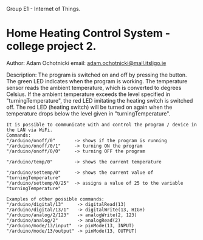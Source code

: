 Group E1 - Internet of Things.

# Home Heating Control System - college project 2.
 
 Author: Adam Ochotnicki
 email: adam.ochotnicki@mail.itsligo.ie

 Description:
    The program is switched on and off by pressing the button.
    The green LED indicates when the program is working.
    The temperature sensor reads the ambient temperature, which is converted to degrees Celsius.
    If the ambient temperature exceeds the level specified in "turningTemperature",
    the red LED imitating the heating switch is switched off.
    The red LED (heating switch) will be turned on again when the temperature
    drops below the level given in "turningTemperature".

    It is possible to communicate with and control the program / device in the LAN via WiFi.
    Commands:
    "/arduino/onoff/0"       -> shows if the program is running
    "/arduino/onoff/0/1"     -> turning ON the program
    "/arduino/onoff/0/0"     -> turning OFF the program

    "/arduino/temp/0"        -> shows the current temperature
    
    "/arduino/settemp/0"     -> shows the current value of "turningTemperature"
    "/arduino/settemp/0/25"  -> assigns a value of 25 to the variable "turningTemperature"
    
    Examples of other possible commands:
    "/arduino/digital/13"     -> digitalRead(13)
    "/arduino/digital/13/1"   -> digitalWrite(13, HIGH)
    "/arduino/analog/2/123"   -> analogWrite(2, 123)
    "/arduino/analog/2"       -> analogRead(2)
    "/arduino/mode/13/input"  -> pinMode(13, INPUT)
    "/arduino/mode/13/output" -> pinMode(13, OUTPUT)